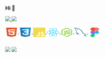 ### Hi 👋

 <div>
  <a href="https://github.com/odilov">
  <img height="130rem"  src="https://github-readme-stats.vercel.app/api?username=odilov&show_icons=true&theme=tokyonight"/>
  <img height="130rem"  src="https://github-readme-stats.vercel.app/api/top-langs/?username=odilov&layout=compact&langs_count=7&theme=tokyonight"/>
</div>
<div style="display: inline_block"><br>
 <img align="center" alt="thi-HTML" height="30" width="40" src="https://raw.githubusercontent.com/devicons/devicon/master/icons/html5/html5-original.svg">
  <img align="center" alt="thi-CSS" height="30" width="40" src="https://raw.githubusercontent.com/devicons/devicon/master/icons/css3/css3-original.svg">
  <img align="center" alt="thi-Js" height="30" width="40" src="https://raw.githubusercontent.com/devicons/devicon/master/icons/javascript/javascript-plain.svg">
  <img align="center" alt="thi-React" height="30" width="40" src="https://raw.githubusercontent.com/devicons/devicon/master/icons/react/react-original.svg">
 <img align="center" alt="thi-Node" height="30" width="40" src="https://raw.githubusercontent.com/devicons/devicon/master/icons/nodejs/nodejs-original.svg">
 <img align="center" alt="thi-mysql" height="30" width="40" src="https://raw.githubusercontent.com/devicons/devicon/master/icons/mysql/mysql-original.svg">
 <img align="center" alt="thi-figma" height="30" width="40" src="https://raw.githubusercontent.com/devicons/devicon/master/icons/figma/figma-original.svg">
  
  
</div>
  <br/>
<div> 

 
  <a href = "mailto:akbar@odilov.de"><img src="https://img.shields.io/badge/-Gmail-%23333?style=for-the-badge&logo=gmail&logoColor=white" target="_blank"></a>
  <a href="https://www.linkedin.com/in/odilov" target="_blank"><img src="https://img.shields.io/badge/-LinkedIn-%230077B5?style=for-the-badge&logo=linkedin&logoColor=white" target="_blank"></a>
</div>
